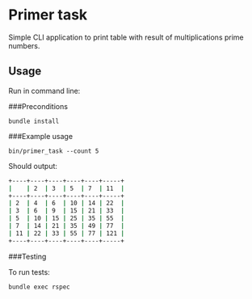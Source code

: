 # Primer task

Simple CLI application to print table with result of multiplications prime numbers.

## Usage
Run in command line:

###Preconditions
```
bundle install
```

###Example usage
```
bin/primer_task --count 5

```
Should output: 

```bash
+----+----+----+----+----+-----+
|    | 2  | 3  | 5  | 7  | 11  |
+----+----+----+----+----+-----+
| 2  | 4  | 6  | 10 | 14 | 22  |
| 3  | 6  | 9  | 15 | 21 | 33  |
| 5  | 10 | 15 | 25 | 35 | 55  |
| 7  | 14 | 21 | 35 | 49 | 77  |
| 11 | 22 | 33 | 55 | 77 | 121 |
+----+----+----+----+----+-----+
```

###Testing

To run tests:

```
bundle exec rspec
```
